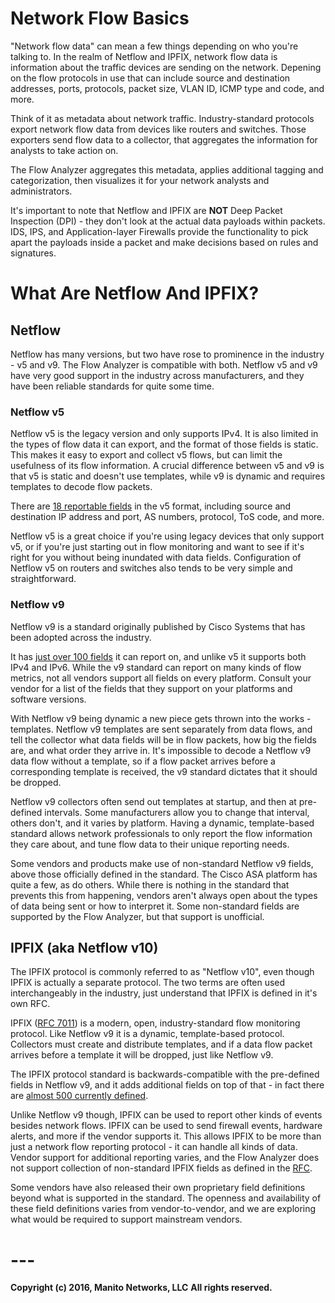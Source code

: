 # **Network Flow Basics**

"Network flow data" can mean a few things depending on who you're talking to. In the realm of Netflow and IPFIX, network flow data
is information about the traffic devices are sending on the network. Depening on the flow protocols in use that can include
source and destination addresses, ports, protocols, packet size, VLAN ID, ICMP type and code, and more.

Think of it as metadata about network traffic. Industry-standard protocols export network flow data from devices like routers 
and switches. Those exporters send flow data to a collector, that aggregates the information for analysts to take action on.

The Flow Analyzer aggregates this metadata, applies additional tagging and categorization, then visualizes it for 
your network analysts and administrators.

It's important to note that Netflow and IPFIX are **NOT** Deep Packet Inspection (DPI) - they don't look at the actual data
payloads within packets. IDS, IPS, and Application-layer Firewalls provide the functionality to pick apart the payloads inside a 
packet and make decisions based on rules and signatures.

# **What Are Netflow And IPFIX?**

## **Netflow**

Netflow has many versions, but two have rose to prominence in the industry - v5 and v9. The Flow Analyzer is compatible with both.
Netflow v5 and v9 have very good support in the industry across manufacturers, and they have been reliable standards for quite some time.

### **Netflow v5**

Netflow v5 is the legacy version and only supports IPv4. It is also limited in the types of flow data it can export, and the format
of those fields is static. This makes it easy to export and collect v5 flows, but can limit the usefulness of its flow information.
A crucial difference between v5 and v9 is that v5 is static and doesn't use templates, while v9 is dynamic and requires templates to
decode flow packets.

There are [18 reportable fields](http://www.cisco.com/c/en/us/td/docs/net_mgmt/netflow_collection_engine/3-6/user/guide/format.html#wp1006186)
in the v5 format, including source and destination IP address and port, AS numbers, protocol, ToS code, and more.

Netflow v5 is a great choice if you're using legacy devices that only support v5, or if you're just starting out in flow monitoring
and want to see if it's right for you without being inundated with data fields. Configuration of Netflow v5 on routers and switches also
tends to be very simple and straightforward.

### **Netflow v9**

Netflow v9 is a standard originally published by Cisco Systems that has been adopted across the industry.

It has [just over 100 fields](http://www.cisco.com/en/US/technologies/tk648/tk362/technologies_white_paper09186a00800a3db9.html) it can report on, 
and unlike v5 it supports both IPv4 and IPv6. While the v9 standard can report on many kinds of flow metrics, not all vendors support 
all fields on every platform. Consult your vendor for a list of the fields that they support on your platforms and software versions.

With Netflow v9 being dynamic a new piece gets thrown into the works - templates. Netflow v9 templates are sent separately from
data flows, and tell the collector what data fields will be in flow packets, how big the fields are, and what order they arrive in.
It's impossible to decode a Netflow v9 data flow without a template, so if a flow packet arrives before a corresponding template is 
received, the v9 standard dictates that it should be dropped.

Netflow v9 collectors often send out templates at startup, and then at pre-defined intervals. Some manufacturers allow you to change
that interval, others don't, and it varies by platform. Having a dynamic, template-based standard allows network professionals to only
report the flow information they care about, and tune flow data to their unique reporting needs.

Some vendors and products make use of non-standard Netflow v9 fields, above those officially defined in the standard. The Cisco ASA
platform has quite a few, as do others. While there is nothing in the standard that prevents this from happening, vendors aren't
always open about the types of data being sent or how to interpret it. Some non-standard fields are supported by the Flow Analyzer, 
but that support is unofficial.

## **IPFIX (aka Netflow v10)**

The IPFIX protocol is commonly referred to as "Netflow v10", even though IPFIX is actually a separate protocol. The two terms are 
often used interchangeably in the industry, just understand that IPFIX is defined in it's own RFC.

IPFIX ([RFC 7011](https://tools.ietf.org/html/rfc7011)) is a modern, open, industry-standard flow monitoring protocol. 
Like Netflow v9 it is a dynamic, template-based protocol. Collectors must create and distribute templates, and if a data 
flow packet arrives before a template it will be dropped, just like Netflow v9.

The IPFIX protocol standard is backwards-compatible with the pre-defined fields in Netflow v9, and it adds additional fields on top
of that - in fact there are [almost 500 currently defined](http://www.iana.org/assignments/ipfix/ipfix.xhtml).

Unlike Netflow v9 though, IPFIX can be used to report other kinds of events besides network flows. IPFIX can be used to send
firewall events, hardware alerts, and more if the vendor supports it. This allows IPFIX to be more than just a network flow reporting
protocol - it can handle all kinds of data. Vendor support for additional reporting varies, and the Flow Analyzer does not support
collection of non-standard IPFIX fields as defined in the [RFC](https://tools.ietf.org/html/rfc7011).

Some vendors have also released their own proprietary field definitions beyond what is supported in the standard. The openness and
availability of these field definitions varies from vendor-to-vendor, and we are exploring what would be required to support
mainstream vendors.


# ---
**Copyright (c) 2016, Manito Networks, LLC**
**All rights reserved.**